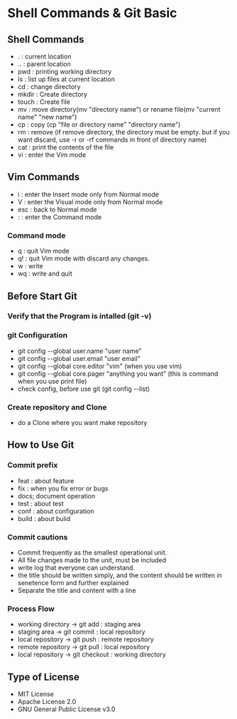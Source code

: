 # Shell Commands & Git Basic

## Shell Commands

 - . : current location
 - .. : parent location
 - pwd : printing working directory
 - ls : list up files at current location
 - cd : change directory
 - mkdir : Create directory
 - touch : Create file
 - mv : move directory(mv "directory name") or rename file(mv "current name" "new name")
 - cp : copy (cp "file or directory name" "directory name")
 - rm : remove (if remove directory, the directory must be empty. but if you want discard, use -r or -rf commands in front of directory name)
 - cat : print the contents of the file
 - vi : enter the Vim mode

## Vim Commands

 - i : enter the Insert mode only from Normal mode
 - V : enter the Visual mode only from Normal mode
 - esc : back to Normal mode
 - : : enter the Command mode

### Command mode

 - q : quit Vim mode
 - q! : quit Vim mode with discard any changes.
 - w : write
 - wq : write and quit

## Before Start Git

### Verify that the Program is intalled (git -v)

### git Configuration

- git config --global user.name "user name"
- git config --global user.email "user email"
- git config --global core.editor "vim" (when you use vim)
- git config --global core.pager "anything you want" (this is command when you use print file)
- check config, before use git (git config --list)

### Create repository and Clone

- do a Clone where you want make repository

## How to Use Git

### Commit prefix

- feat : about feature
- fix : when you fix error or bugs
- docs; document operation
- test : about test
- conf : about configuration 
- build : about bulid

### Commit cautions

- Commit frequently as the smallest operational unit.
- All file changes made to the unit, must be included
- write log that everyone can understand.
- the title should be written simply, and the content should be written in senetence form and further explained
- Separate the title and content with a line

### Process Flow

- working directory -> git add : staging area 
- staging area -> git commit : local repository
- local repository -> git push : remote repository
- remote repository -> git pull : local repository
- local repository -> git checkout : working directory

## Type of License 

- MIT License
- Apache License 2.0
- GNU General Public License v3.0
